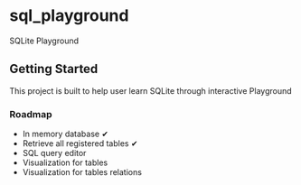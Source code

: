 # sql_playground

SQLite Playground

## Getting Started

This project is built to help user learn SQLite through interactive Playground


### Roadmap
- In memory database ✔
- Retrieve all registered tables ✔
- SQL query editor
- Visualization for tables
- Visualization for tables relations
